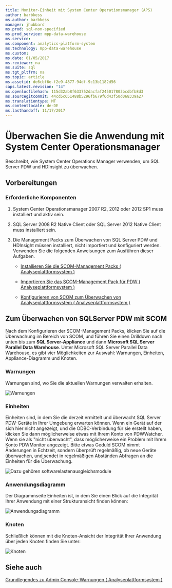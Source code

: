 ```yaml
---
title: Monitor-Einheit mit System Center Operationsmanager (APS)
author: barbkess
ms.author: barbkess
manager: jhubbard
ms.prod: sql-non-specified
ms.prod_service: mpp-data-warehouse
ms.service: 
ms.component: analytics-platform-system
ms.technology: mpp-data-warehouse
ms.custom: 
ms.date: 01/05/2017
ms.reviewer: na
ms.suite: sql
ms.tgt_pltfrm: na
ms.topic: article
ms.assetid: de6cbf6e-f2e9-4877-94df-9c13b1182d56
caps.latest.revision: "14"
ms.openlocfilehash: 115d32ab8f633752dacfaf245017803bcdbfb8d3
ms.sourcegitcommit: 44cd5c651488b5296fb679f6d43f50d068339a27
ms.translationtype: MT
ms.contentlocale: de-DE
ms.lasthandoff: 11/17/2017
---
```

# <a name="monitor-the-appliance-by-using-system-center-operations-manager"></a>Überwachen Sie die Anwendung mit System Center Operationsmanager
Beschreibt, wie System Center Operations Manager verwenden, um SQL Server PDW und HDInsight zu überwachen.  
  
## <a name="before-you-begin"></a>Vorbereitungen  
  
### <a name="prerequisites"></a>Erforderliche Komponenten  
  
1.  System Center Operationsmanager 2007 R2, 2012 oder 2012 SP1 muss installiert und aktiv sein.  
  
2.  SQL Server 2008 R2 Native Client oder SQL Server 2012 Native Client muss installiert sein.  
  
3.  Die Management Packs zum Überwachen von SQL Server PDW und HDInsight müssen installiert, nicht importiert und konfiguriert werden. Verwenden Sie die folgenden Anweisungen zum Ausführen dieser Aufgaben.  
  
    -   [Installieren Sie die SCOM-Management Packs &#40; Analyseplattformsystem &#41;](install-the-scom-management-packs.md)  
  
    -   [Importieren Sie das SCOM-Management Pack für PDW &#40; Analyseplattformsystem &#41;](import-the-scom-management-pack-for-pdw.md) 
    
    -   [Konfigurieren von SCOM zum Überwachen von Analyseplattformsystem &#40; Analyseplattformsystem &#41;](configure-scom-to-monitor-analytics-platform-system.md)
  
<!-- MISSING LINKS    -   [Import the SCOM Management Pack for HDInsight &#40;Analytics Platform System&#41;](import-the-scom-management-pack-for-hdinsight.md)  -->  
   
  
## <a name="to-monitor-sql-server-pdw-with-scom"></a>Zum Überwachen von SQLServer PDW mit SCOM  
Nach dem Konfigurieren der SCOM-Management Packs, klicken Sie auf die Überwachung im Bereich von SCOM, und führen Sie einen Drilldown nach unten bis zum **SQL Server-Appliance** und dann **Microsoft SQL Server Parallel Data Warehouse**. Unter Microsoft SQL Server Parallel Data Warehouse, es gibt vier Möglichkeiten zur Auswahl: Warnungen, Einheiten, Appliance-Diagramm und Knoten.  
  
### <a name="alerts"></a>Warnungen  
Warnungen sind, wo Sie die aktuellen Warnungen verwalten erhalten.  
  
![Warnungen](./media/monitor-the-appliance-by-using-system-center-operations-manager/SCOM_SCOM.png "SCOM_SCOM")  
  
### <a name="appliances"></a>Einheiten  
Einheiten sind, in dem Sie die derzeit ermittelt und überwacht SQL Server PDW-Geräte in Ihrer Umgebung erwarten können. Wenn ein Gerät auf der sich hier nicht angezeigt, und die ODBC-Verbindung für sie erstellt haben, klicken Sie dann möglicherweise etwas mit Ihrem Konto von PDWWatcher. Wenn sie als "nicht überwacht", dass möglicherweise ein Problem mit Ihrem Konto PDWMonitor angezeigt. Bitte etwas Geduld SCOM nimmt Änderungen in Echtzeit, sondern überprüft regelmäßig, ob neue Geräte überwachen, und sendet in regelmäßigen Abständen Abfragen an die Einheiten für die Überwachung.  
  
![Dazu gehören softwarelastenausgleichsmodule](./media/monitor-the-appliance-by-using-system-center-operations-manager/SCOM_SCOM2.png "SCOM_SCOM2")  
  
### <a name="appliances-diagram"></a>Anwendungsdiagramm  
Der Diagrammseite Einheiten ist, in dem Sie einen Blick auf die Integrität Ihrer Anwendung mit einer Strukturansicht finden können:  
  
![Anwendungsdiagramm](./media/monitor-the-appliance-by-using-system-center-operations-manager/SCOM_SCOM3.png "SCOM_SCOM3")  
  
### <a name="nodes"></a>Knoten  
Schließlich können mit die Knoten-Ansicht der Integrität Ihrer Anwendung über jeden Knoten finden Sie unter:  
  
![Knoten](./media/monitor-the-appliance-by-using-system-center-operations-manager/SCOM_SCOM4.png "SCOM_SCOM4")  
  
## <a name="see-also"></a>Siehe auch  
<!-- MISSING LINKS [Common Metadata Query Examples &#40;SQL Server PDW&#41;](../sqlpdw/common-metadata-query-examples-sql-server-pdw.md)  -->  
[Grundlegendes zu Admin Console-Warnungen &#40; Analyseplattformsystem &#41;](understanding-admin-console-alerts.md)  
  
